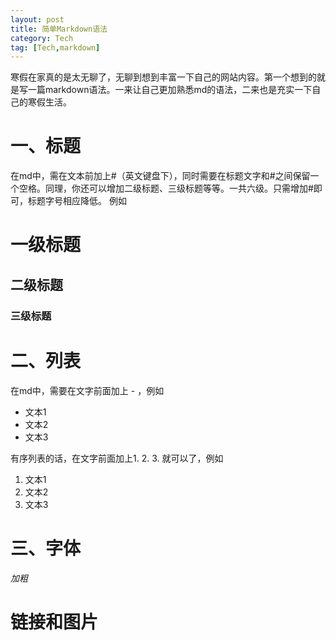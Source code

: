 ```yaml
---
layout: post
title: 简单Markdown语法
category: Tech
tag: [Tech,markdown]
---
```


寒假在家真的是太无聊了，无聊到想到丰富一下自己的网站内容。第一个想到的就是写一篇markdown语法。一来让自己更加熟悉md的语法，二来也是充实一下自己的寒假生活。

# 一、标题

在md中，需在文本前加上#（英文键盘下），同时需要在标题文字和#之间保留一个空格。同理，你还可以增加二级标题、三级标题等等。一共六级。只需增加#即可，标题字号相应降低。
例如
# 一级标题
## 二级标题
### 三级标题

# 二、列表

在md中，需要在文字前面加上 - ，例如

- 文本1
- 文本2
- 文本3

有序列表的话，在文字前面加上1. 2. 3. 就可以了，例如

1. 文本1
2. 文本2
3. 文本3

# 三、字体
*加粗*

# 链接和图片





